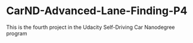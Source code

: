 # CarND-Advanced-Lane-Finding-P4
This is the fourth project in the Udacity Self-Driving Car Nanodegree program
